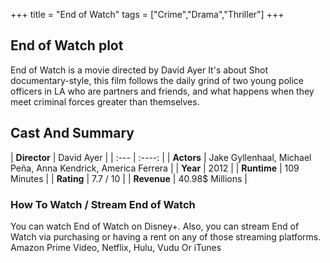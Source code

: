 +++
title = "End of Watch"
tags = ["Crime","Drama","Thriller"]
+++
## End of Watch plot
End of Watch is a movie directed by David Ayer It's about Shot documentary-style, this film follows the daily grind of two young police officers in LA who are partners and friends, and what happens when they meet criminal forces greater than themselves.
## Cast And Summary
| **Director**      | David Ayer |
    | :---        |    :----:   |
    |  **Actors** | Jake Gyllenhaal, Michael Peña, Anna Kendrick, America Ferrera |
    | **Year**   | 2012    |
    |  **Runtime** | 109 Minutes |
    |  **Rating** | 7.7 / 10 | 
    |  **Revenue** | 40.98$ Millions |
### How To Watch / Stream End of Watch
You can watch End of Watch on Disney+.
Also, you can stream End of Watch via purchasing or having a rent on any of those streaming platforms.
Amazon Prime Video, Netflix, Hulu, Vudu Or iTunes